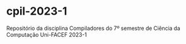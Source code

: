 # cpil-2023-1
Repositório da disciplina Compiladores do 7º semestre de Ciência da Computação Uni-FACEF 2023-1
